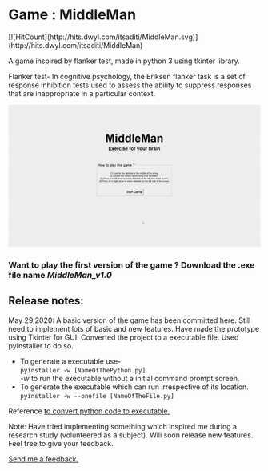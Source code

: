<html>
<head>
 <noscript>
<meta name="google-site-verification" content="y9w7d9GH1y7qn5LPpB2L36LSFh1xGxcg4k542inOuoM" />   
 </noscript>
 </head>
 
 <body>
<h1>Game : MiddleMan</h1>[![HitCount](http://hits.dwyl.com/itsaditi/MiddleMan.svg)](http://hits.dwyl.com/itsaditi/MiddleMan)

A game inspired by flanker test, made in python 3 using tkinter library.

Flanker test- In cognitive psychology, the Eriksen flanker task is a set of response inhibition tests used to assess the ability to suppress responses that are inappropriate in a particular context.

![MiddleMan](v1.gif.gif)


<h3>Want to play the first version of the game ? Download the .exe file name <i>MiddleMan_v1.0</i> </h3>

<h2>Release notes:</h2>

May 29,2020: A basic version of the game has been committed here. Still need to implement lots of basic and new features. Have made the prototype using Tkinter for GUI.
Converted the project to a executable file. Used pyInstaller to do so.
<ul><li>
To generate a executable use-<br><code>pyinstaller -w [NameOfThePython.py]</code> <br> <i>-w</i> to run the executable without a initial command prompt screen.</li>
 <li>To generate the executable which can run irrespective of its location.<br> <code>pyinstaller -w --onefile [NameOfTheFile.py]</code></li></ul>
Reference <a href="https://youtu.be/lOIJIk_maO4">to convert python code to executable. </a><br>

Note:
Have tried implementing something which inspired me during a research study (volunteered as a subject). Will soon release new features. Feel free to give your feedback.
<br>

<a href="mailto:aditi3049@gmail.com">Send me a feedback.</a>
</body>
</html>
